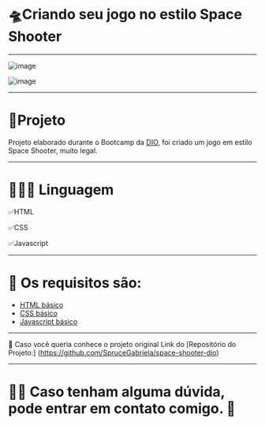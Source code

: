 # 🛸Criando seu jogo no estilo Space Shooter
***********************************************************

![image](https://user-images.githubusercontent.com/72118415/165574715-1deb54ca-779f-4412-8165-e341e49bd83b.png)


![image](https://user-images.githubusercontent.com/72118415/165575321-1631e91d-ce45-4b2a-897c-76783e7bbe64.png)




***********************************************************
# 🧩Projeto

Projeto elaborado durante o Bootcamp da [DIO](https://dio.me/sign-up?ref=Y02E17JPS5), foi criado um jogo em estilo 
Space Shooter, muito legal. 

***********************************************************
# 👩🏻‍💻 Linguagem

✅HTML

✅CSS

✅Javascript

***********************************************************
# 📌 Os requisitos são:

* [HTML básico](https://www.w3schools.com/html/)
* [CSS básico](https://developer.mozilla.org/pt-BR/docs/Web/CSS)
* [Javascript básico](https://developer.mozilla.org/pt-BR/docs/Web/JavaScript)
********************************************************************************
🔑 Caso você queria conhece o projeto original Link do 
[Repositório do Projeto:] (https://github.com/SpruceGabriela/space-shooter-dio)
***********************************************************
# 🤝🏼 Caso tenham alguma dúvida, pode entrar em contato comigo. 💌
 

